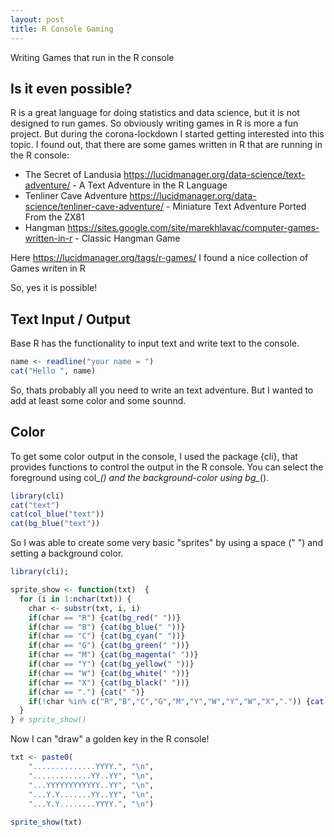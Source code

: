 ```yaml
---
layout: post
title: R Console Gaming
---
```


Writing Games that run in the R console

## Is it even possible?

R is a great language for doing statistics and data science, but it is not designed to run games. So obviously writing games in R is more a fun project. 
But during the corona-lockdown I started getting interested into this topic. I found out, that there are some games written in R that are running in the R console:

* The Secret of Landusia <https://lucidmanager.org/data-science/text-adventure/> - A Text Adventure in the R Language
* Tenliner Cave Adventure <https://lucidmanager.org/data-science/tenliner-cave-adventure/> - Miniature Text Adventure Ported From the ZX81
* Hangman <https://sites.google.com/site/marekhlavac/computer-games-written-in-r> - Classic Hangman Game

Here <https://lucidmanager.org/tags/r-games/> I found a nice collection of Games writen in R

So, yes it is possible!

## Text Input / Output

Base R has the functionality to input text and write text to the console.

```R
name <- readline("your name = ")
cat("Hello ", name)
```

So, thats probably all you need to write an text adventure. But I wanted to add at least some color and some sounnd.

## Color

To get some color output in the console, I used the package {cli}, that provides functions to control the output in the R console. You can select 
the foreground using col_*() and the background-color using bg_*().

```R
library(cli)
cat("text")
cat(col_blue("text"))
cat(bg_blue("text"))
```
So I was able to create some very basic "sprites" by using a space (" ") and setting a background color.

```R
library(cli);

sprite_show <- function(txt)  {
  for (i in 1:nchar(txt)) {
    char <- substr(txt, i, i)
    if(char == "R") {cat(bg_red(" "))}
    if(char == "B") {cat(bg_blue(" "))}
    if(char == "C") {cat(bg_cyan(" "))}
    if(char == "G") {cat(bg_green(" "))}
    if(char == "M") {cat(bg_magenta(" "))}
    if(char == "Y") {cat(bg_yellow(" "))}
    if(char == "W") {cat(bg_white(" "))}
    if(char == "X") {cat(bg_black(" "))}
    if(char == ".") {cat(" ")}
    if(!char %in% c("R","B","C","G","M","Y","W","Y","W","X",".")) {cat(char)}
  }   
} # sprite_show() 
```

Now I can "draw" a golden key in the R console!

```R
txt <- paste0(
    "..............YYYY.", "\n",
    ".............YY..YY", "\n",
    "...YYYYYYYYYYYY..YY", "\n",
    "...Y.Y.......YY..YY", "\n",
    "...Y.Y........YYYY.", "\n")
  
sprite_show(txt)
```






